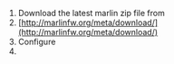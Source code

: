 


1. Download the latest marlin zip file from
2. [http://marlinfw.org/meta/download/](http://marlinfw.org/meta/download/)
3. Configure
4. 
<!--stackedit_data:
eyJoaXN0b3J5IjpbMTE2MjU3Mzk0NywtNDgzODY3ODk1XX0=
-->